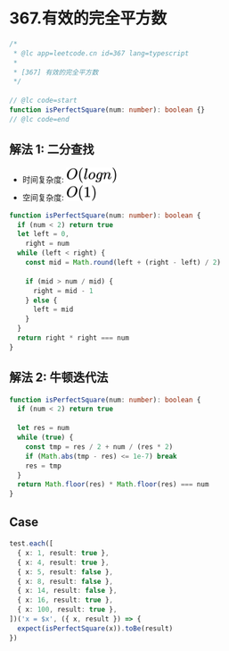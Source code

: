 # 367.有效的完全平方数

```ts
/*
 * @lc app=leetcode.cn id=367 lang=typescript
 *
 * [367] 有效的完全平方数
 */

// @lc code=start
function isPerfectSquare(num: number): boolean {}
// @lc code=end
```

## 解法 1: 二分查找

- 时间复杂度: <!-- $O(logn)$ --> <img style="transform: translateY(0.1em); background: white;" src="./svg/o-log-n.svg" alt="O(logn)">
- 空间复杂度: <!-- $O(1))$ --> <img style="transform: translateY(0.1em); background: white;" src="./svg/o-1.svg" alt="O(1)">

```ts
function isPerfectSquare(num: number): boolean {
  if (num < 2) return true
  let left = 0,
    right = num
  while (left < right) {
    const mid = Math.round(left + (right - left) / 2)

    if (mid > num / mid) {
      right = mid - 1
    } else {
      left = mid
    }
  }
  return right * right === num
}
```

## 解法 2: 牛顿迭代法

```ts
function isPerfectSquare(num: number): boolean {
  if (num < 2) return true

  let res = num
  while (true) {
    const tmp = res / 2 + num / (res * 2)
    if (Math.abs(tmp - res) <= 1e-7) break
    res = tmp
  }
  return Math.floor(res) * Math.floor(res) === num
}
```

## Case

```ts
test.each([
  { x: 1, result: true },
  { x: 4, result: true },
  { x: 5, result: false },
  { x: 8, result: false },
  { x: 14, result: false },
  { x: 16, result: true },
  { x: 100, result: true },
])('x = $x', ({ x, result }) => {
  expect(isPerfectSquare(x)).toBe(result)
})
```
